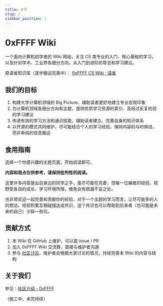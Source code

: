 ```yaml
---
title: 关于
slug: /
sidebar_position: 1
---
```


# 0xFFFF Wiki
一个面向计算机初学者的 Wiki 网站，关注 CS 类专业的入门、核心基础的学习，以及针对学术、工业界各细分方向，从入门到进阶的导览和学习建议。

原语雀知识库（逐步搬运完善中）：
[0xFFFF CS Wiki · 语雀](https://www.yuque.com/0xffff.one/cs-learning)

## 我们的目标
1. 构建大学计算机领域的 Big Picture，辅助读者更好地建立专业宏观印象
2. 为计算机领域各细分方向和主题，提供优质学习资源的索引、及经过反复检验的学习建议
3. 传递有效的学习方法和通识技能，辅助读者建立、完善自身的知识体系
4. 以开源的模式共同维护，尽可能结合个人的学习经验，保持内容的与时俱进，而非单纯的信息搬运

## 食用指南
选择一个你感兴趣的主题页面，开始阅读即可。

**内容和观点仅供参考，请保持批判性的阅读。**

这里许多内容是出自身边的同学之手，虽尽可能在完善，但每一位编者的经验、视野受各自的成长、学习环境所限，难免会有疏漏不妥之处。

也非常欢迎一起完善和贡献你的经验，对于一个主题的学习而言，让尽可能多的人的想法、经验积累互相碰撞达成共识，这个共识也可以帮助到后来者（也可能是未来的自己）少踩一些坑。

## 贡献方式
1. 本 Wiki 在 GitHub 上维护，可以提 issue / PR
2. 加入 0xFFFF Wiki 交流群，直接与维护者沟通
3. 参与 [社区讨论](https://0xffff.one)，维护者会根据大家讨论的情况，持续完善本 Wiki 的内容与结构

## 关于我们
参见：[社区介绍 - 0xFFFF](https://0xffff.one/p/2-0xffff-intro)

（施工中，未完持续）
